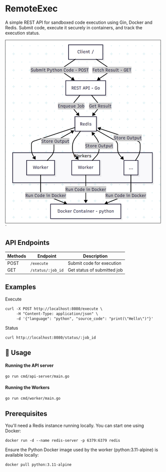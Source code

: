 # RemoteExec

A simple REST API for sandboxed code execution using Gin, Docker and Redis. Submit code, execute it securely in containers, and track the execution status.

![Architecture Diagram|200](architecture.png)`

## API Endpoints

| Methods | Endpoint          | Description                 |
| ------- | ----------------- | --------------------------- |
| POST    | `/execute`        | Submit code for execution   |
| GET     | `/status/:job_id` | Get status of submitted job |

## Examples

Execute

```
curl -X POST http://localhost:8080/execute \
     -H "Content-Type: application/json" \
     -d '{"language": "python", "source_code": "print(\"Hello\")"}'

```

Status

```
curl http://localhost:8080/status/:job_id
```

## 📌 Usage

#### Running the API server

```
go run cmd/api-server/main.go
```

#### Running the Workers

```
go run cmd/worker/main.go
```

## Prerequisites

You'll need a Redis instance running locally. You can start one using Docker:

```
docker run -d --name redis-server -p 6379:6379 redis
```

Ensure the Python Docker image used by the worker (python:3.11-alpine) is available locally:

```
docker pull python:3.11-alpine
```
